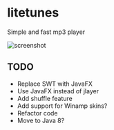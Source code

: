 litetunes
=========

Simple and fast mp3 player

![screenshot](https://raw.github.com/apauzies/litetunes/master/screenshot.png)

## TODO ##

* Replace SWT with JavaFX
* Use JavaFX instead of jlayer
* Add shuffle feature
* Add support for Winamp skins?
* Refactor code
* Move to Java 8?
